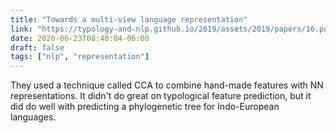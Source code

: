 ```yaml
---
title: "Towards a multi-view language representation"
link: "https://typology-and-nlp.github.io/2019/assets/2019/papers/16.pdf"
date: 2020-06-23T08:40:04-06:00
draft: false
tags: ["nlp", "representation"]
---
```


They used a technique called CCA to combine hand-made features with NN representations. It didn't do great on typological feature prediction, but it did do well with predicting a phylogenetic tree for Indo-European languages.
